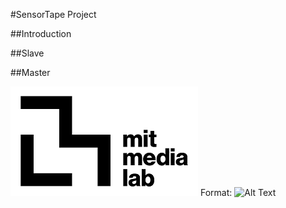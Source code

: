 #SensorTape Project 

##Introduction 

##Slave 

##Master

![GitHub Logo](/images/logo.png)
Format: ![Alt Text](url)